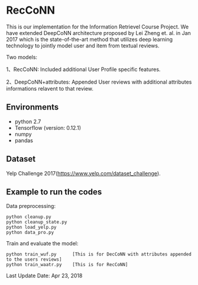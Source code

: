 # RecCoNN

This is our implementation for the Information Retrievel Course Project. We have extended DeepCoNN architecture proposed by Lei Zheng et. al. in Jan 2017 which is the state-of-the-art method that utilizes deep learning technology to jointly model user and item from textual reviews.

Two models:

1、RecCoNN: Included additional User Profile specific features.

2、DeepCoNN+attributes: Appended User reviews with additional attributes informations relavent to that review.

## Environments

- python 2.7
- Tensorflow (version: 0.12.1)
- numpy
- pandas


## Dataset

Yelp Challenge 2017(https://www.yelp.com/dataset_challenge).

## Example to run the codes		

Data preprocessing:

```
python cleanup.py
python cleanup_state.py
python load_yelp.py	
python data_pro.py
```

Train and evaluate the model:

```
python train_wuf.py      [This is for DecCoNN with attributes appended to the users reviews]
python train_waatr.py    [This is for RecCoNN]
```



Last Update Date: Apr 23, 2018
